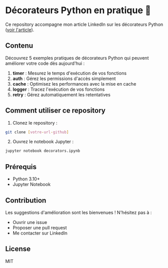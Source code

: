 # Décorateurs Python en pratique 🐍

Ce repository accompagne mon article LinkedIn sur les décorateurs Python ([voir l'article]()).

## Contenu

Découvrez 5 exemples pratiques de décorateurs Python qui peuvent améliorer votre code dès aujourd'hui :

1. **timer** : Mesurez le temps d'exécution de vos fonctions
2. **auth** : Gérez les permissions d'accès simplement
3. **cache** : Optimisez les performances avec la mise en cache
4. **logger** : Tracez l'exécution de vos fonctions
5. **retry** : Gérez automatiquement les retentatives

## Comment utiliser ce repository

1. Clonez le repository :
```bash
git clone [votre-url-github]
```

2. Ouvrez le notebook Jupyter :
```bash
jupyter notebook decorators.ipynb
```

## Prérequis

- Python 3.10+
- Jupyter Notebook

## Contribution

Les suggestions d'amélioration sont les bienvenues ! N'hésitez pas à :
- Ouvrir une issue
- Proposer une pull request
- Me contacter sur LinkedIn

## License

MIT

